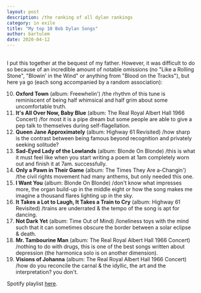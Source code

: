 ```yaml
---
layout: post
description: /the ranking of all dylan rankings
category: in exile
title: "My top 10 Bob Dylan Songs"
author: bartulem
date: 2020-04-12
---
```

<br/>
I put this together at the bequest of my father. However, it was difficult to do so because of an incredible amount of notable omissions (no "Like a Rolling Stone", "Blowin' in the Wind" or anything from "Blood on the Tracks"), but here ya go (each song accompanied by a random association):

10. **Oxford Town** (album: Freewhelin')
/the rhythm of this tune is reminiscent of being half whimsical and half grim about some uncomfortable truth.
9. **It's All Over Now, Baby Blue** (album: The Real Royal Albert Hall 1966 Concert)
/for most it is a pipe dream but some people are able to give a pep talk to themselves during self-flagellation.
8. **Queen Jane Approximately** (album: Highway 61 Revisited)
/how sharp is the contrast between being famous beyond recognition and privately seeking solitude?
7. **Sad-Eyed Lady of the Lowlands** (album: Blonde On Blonde)
/this is what it must feel like when you start writing a poem at 1am completely worn out and finish it at 7am. successfully.
6. **Only a Pawn in Their Game** (album: The Times They Are a-Changin')
/the civil rights movement had many anthems, but only needed this one.
5. **I Want You** (album: Blonde On Blonde)
/don't know what impresses more, the organ build-up in the middle eight or how the song makes me imagine a thousand flares lighting up in the sky.
4. **It Takes a Lot to Laugh, It Takes a Train to Cry** (album: Highway 61 Revisited)
/trains are underrated & the tempo of the song is apt for dancing.
3. **Not Dark Yet** (album: Time Out of Mind)
/loneliness toys with the mind such that it can sometimes obscure the border between a solar eclipse & death.
2. **Mr. Tambourine Man** (album: The Real Royal Albert Hall 1966 Concert)
/nothing to do with drugs, this is one of the best songs written about depression (the harmonica solo is on another dimension).
1. **Visions of Johanna** (album: The Real Royal Albert Hall 1966 Concert)
/how do you reconcile the carnal & the idyllic, the art and the interpretation? you don't.

Spotify playlist <a href="https://open.spotify.com/playlist/6s8o4HPRL6Yl8xDgSJ5S5X" target="_blank">here</a>.
